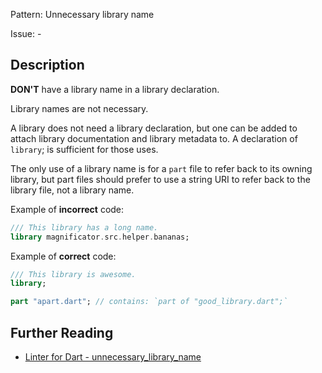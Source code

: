Pattern: Unnecessary library name

Issue: -

## Description

**DON'T** have a library name in a library declaration.

Library names are not necessary.

A library does not need a library declaration, but one can be added to attach library documentation and library metadata to. A declaration of `library`; is sufficient for those uses.

The only use of a library name is for a `part` file to refer back to its owning library, but part files should prefer to use a string URI to refer back to the library file, not a library name.

Example of **incorrect** code:

```dart
/// This library has a long name.
library magnificator.src.helper.bananas;
```

Example of **correct** code:

```dart
/// This library is awesome.
library;

part "apart.dart"; // contains: `part of "good_library.dart";`
```

## Further Reading

* [Linter for Dart - unnecessary_library_name](https://dart.dev/tools/linter-rules/unnecessary_library_name)